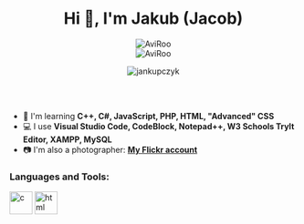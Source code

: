 <h1 align="center">Hi 👋, I'm Jakub (Jacob)</h1>

<p align="center">
   <img src="https://github-readme-stats.vercel.app/api?username=AviRoo&theme=outrun&show_icons=true&locale=en" alt="AviRoo" /><br>
   <img src="https://github-readme-streak-stats.herokuapp.com/?user=AviRoo&theme=shades-of-purple" alt="AviRoo" />
</p>

<p align="center">
   <img align="center" src="https://github-readme-stats.vercel.app/api/top-langs?username=AviRoo&theme=outrun&show_icons=true&locale=en&layout=compact" alt="jankupczyk" />
</p>

<br><br>

- 🌱 I'm learning **C++, C#, JavaScript, PHP, HTML, "Advanced" CSS**
- 💻 I use **Visual Studio Code, CodeBlock, Notepad++, W3 Schools TryIt Editor, XAMPP, MySQL**
- 📷 I'm also a photographer: **<a href="https://www.flickr.com/people/193950372@N02/">My Flickr account</a>**

<h3 align="left">Languages and Tools:</h3>
<img src="https://cdn.jsdelivr.net/gh/devicons/devicon/icons/c/c-original.svg" alt="c"  width="40" height="40">
<img src="https://cdn.jsdelivr.net/gh/devicons/devicon/icons/html5/html5-original-wordmark.svg" alt="html"  width="40" height="40">
